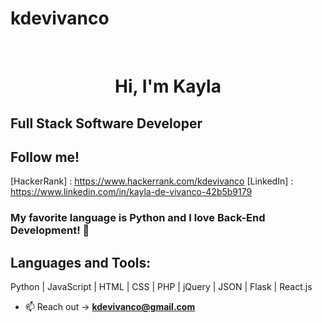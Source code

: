 # kdevivanco
<div align="center">

<br>

# Hi, I'm Kayla 

</div>

## Full Stack Software Developer


## Follow me! 

[HackerRank] : https://www.hackerrank.com/kdevivanco
[LinkedIn] : https://www.linkedin.com/in/kayla-de-vivanco-42b5b9179



### My favorite language is Python and I love Back-End Development! 🐍



## Languages and Tools:
Python | JavaScript | HTML | CSS | PHP | jQuery | JSON | Flask | React.js 

- 📫 Reach out ->  **kdevivanco@gmail.com**



